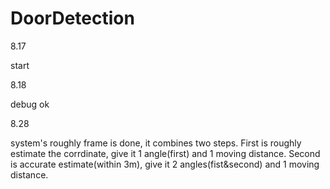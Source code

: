 # DoorDetection
8.17 

start


8.18 

debug ok


8.28 

system's roughly frame is done, it combines two steps. First is roughly estimate the corrdinate, give it 1 angle(first) and 1 moving distance. Second is accurate estimate(within 3m), give it 2 angles(fist&second) and 1 moving distance.


